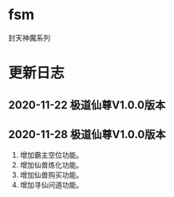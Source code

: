 # fsm
封天神魔系列

# 更新日志
## 2020-11-22 极道仙尊V1.0.0版本

## 2020-11-28 极道仙尊V1.0.0版本
1. 增加霸主空位功能。
2. 增加仙兽炼化功能。
3. 增加仙兽购买功能。
4. 增加寻仙问道功能。

